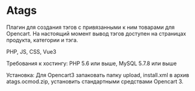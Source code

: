 # Atags
Плагин для создания тэгов с привязанными к ним товарами для Opencart.
На настоящий момент вывод тэгов доступен на страницах продукта, категории и тэга.

PHP, JS, CSS, Vue3

Требования к хостингу:
PHP 5.6 или выше, MySQL 5.7.8 или выше

Установка:
Для Opencart3 запаковать папку upload, install.xml в архив atags.ocmod.zip,
установить стандартными средствами Opencart 3.
